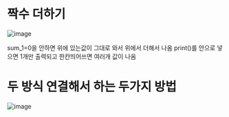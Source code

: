 # 짝수 더하기

![image](https://github.com/LeeMinGyu23/1/assets/117800561/e06edb7d-349e-468d-be00-36d1966f2095)

sum_1=0을 안하면 위에 있는값이 그대로 와서 위에서 더해서 나옴 
print()를 안으로 넣으면 1개만 출력되고 한칸띄어쓰면 여러개 값이 나옴

# 두 방식 연결해서 하는 두가지 방법

![image](https://github.com/LeeMinGyu23/1/assets/117800561/0a7fdb0c-d0a1-4f9d-b6a2-3198bbef84da)

